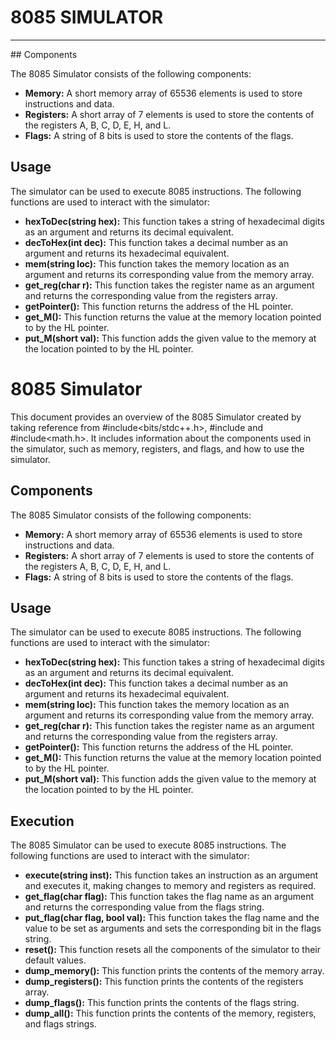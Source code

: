 # 8085 SIMULATOR
<hr>
## Components

The 8085 Simulator consists of the following components:

- **Memory:** A short memory array of 65536 elements is used to store instructions and data.
- **Registers:** A short array of 7 elements is used to store the contents of the registers A, B, C, D, E, H, and L.
- **Flags:** A string of 8 bits is used to store the contents of the flags.

## Usage

The simulator can be used to execute 8085 instructions. The following functions are used to interact with the simulator:

- **hexToDec(string hex):** This function takes a string of hexadecimal digits as an argument and returns its decimal equivalent.
- **decToHex(int dec):** This function takes a decimal number as an argument and returns its hexadecimal equivalent.
- **mem(string loc):** This function takes the memory location as an argument and returns its corresponding value from the memory array.
- **get_reg(char r):** This function takes the register name as an argument and returns the corresponding value from the registers array.
- **getPointer():** This function returns the address of the HL pointer.
- **get_M():** This function returns the value at the memory location pointed to by the HL pointer.
- **put_M(short val):** This function adds the given value to the memory at the location pointed to by the HL pointer.

# 8085 Simulator

This document provides an overview of the 8085 Simulator created by taking reference from #include<bits/stdc++.h>, #include<string> and #include<math.h>. It includes information about the components used in the simulator, such as memory, registers, and flags, and how to use the simulator.

## Components

The 8085 Simulator consists of the following components:

- **Memory:** A short memory array of 65536 elements is used to store instructions and data.
- **Registers:** A short array of 7 elements is used to store the contents of the registers A, B, C, D, E, H, and L.
- **Flags:** A string of 8 bits is used to store the contents of the flags.

## Usage

The simulator can be used to execute 8085 instructions. The following functions are used to interact with the simulator:

- **hexToDec(string hex):** This function takes a string of hexadecimal digits as an argument and returns its decimal equivalent.
- **decToHex(int dec):** This function takes a decimal number as an argument and returns its hexadecimal equivalent.
- **mem(string loc):** This function takes the memory location as an argument and returns its corresponding value from the memory array.
- **get_reg(char r):** This function takes the register name as an argument and returns the corresponding value from the registers array.
- **getPointer():** This function returns the address of the HL pointer.
- **get_M():** This function returns the value at the memory location pointed to by the HL pointer.
- **put_M(short val):** This function adds the given value to the memory at the location pointed to by the HL pointer.

## Execution

The 8085 Simulator can be used to execute 8085 instructions. The following functions are used to interact with the simulator:

- **execute(string inst):** This function takes an instruction as an argument and executes it, making changes to memory and registers as required.
- **get_flag(char flag):** This function takes the flag name as an argument and returns the corresponding value from the flags string.
- **put_flag(char flag, bool val):** This function takes the flag name and the value to be set as arguments and sets the corresponding bit in the flags string.
- **reset():** This function resets all the components of the simulator to their default values.
- **dump_memory():** This function prints the contents of the memory array.
- **dump_registers():** This function prints the contents of the registers array.
- **dump_flags():** This function prints the contents of the flags string.
- **dump_all():** This function prints the contents of the memory, registers, and flags strings.
